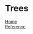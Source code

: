 # Trees  

[Home](../README.md)  
[Reference](https://codefellows.github.io/common_curriculum/data_structures_and_algorithms/Code_401/class-15/resources/Trees.html)   
